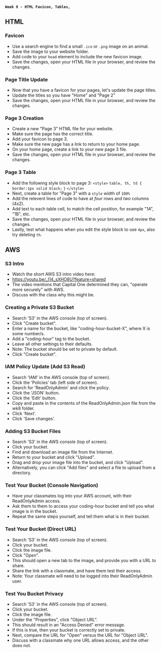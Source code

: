 **`Week 8 - HTML Favicon, Tables,  `**

## HTML

### Favicon
- Use a search engine to find a small `.ico` or `.png` image on an animal.
- Save the image to your website folder.
- Add code to your `head` element to include the new favicon image.
- Save the changes, open your HTML file in your browser, and review the changes.

### Page Title Update
- Now that you have a favicon for your pages, let's update the page titles.
- Update the titles so you have "Home" and "Page 2"
- Save the changes, open your HTML file in your browser, and review the changes.

### Page 3 Creation
- Create a new "Page 3" HTML file for your website.
- Make sure the page has the correct title.
- Add your favicon to page 3.
- Make sure the new page has a link to return to your home page.
- On your home page, create a link to your new page 3 file.
- Save the changes, open your HTML file in your browser, and review the changes.

### Page 3 Table
- Add the following style block to page 3:
`<style>`
`table, th, td {`
`  border:1px solid black;`
`}`
`</style>`
- Next, create a table for "Page 3" with a `style` width of `100%`
- Add the relevent lines of code to have at *four* rows and *two* columns (4x2).
- Add text to each table cell, to match the cell position, for example "1A", "1B", etc.
- Save the changes, open your HTML file in your browser, and review the changes.
- Lastly, test what happens when you edit the style block to use `4px`, also try deleting `th`.

## AWS

### S3 Intro
- Watch the short AWS S3 intro video here:
- https://youtu.be/_I14_sXHO8U?feature=shared
- The video mentions that Capital One determined they can, "operate more securely" with AWS.
- Discuss with the class why this might be.

### Creating a Private S3 Bucket
- Search 'S3' in the AWS console (top of screen).
- Click "Create bucket".
- Enter a name for the bucket, like "coding-hour-bucket-X", where X is some number/s.
- Add a "coding-hour" tag to the bucket.
- Leave all other settings to their defaults.
- Note: The bucket should be set to private by default.
- Click "Create bucket".

### IAM Policy Update (Add S3 Read)
- Search 'IAM' in the AWS console (top of screen).
- Click the 'Policies' tab (left side of screen).
- Search for 'ReadOnlyAdmin' and click the policy.
- Click the 'JSON' button.
- Click the 'Edit' button.
- Copy and paste in the contents of the ReadOnlyAdmin.json file from the wk8 folder.
- Click 'Next'.
- Click 'Save changes'.

### Adding S3 Bucket Files
- Search 'S3' in the AWS console (top of screen).
- Click your bucket.
- Find and download an image file from the Internet.
- Return to your bucket and click "Upload".
- Drag and drop your image file into the bucket, and click "Upload".
- Alternatively, you can click "Add files" and select a file to upload from a directory.

### Test Your Bucket (Console Navigation)
- Have your classmates log into your AWS account, with their ReadOnlyAdmin access.
- Ask them to them to access your coding-hour bucket and tell you what image is in the bucket.
- Repeat the same steps yourself, and tell them what is in their bucket.

### Test Your Bucket (Direct URL)
- Search 'S3' in the AWS console (top of screen).
- Click your bucket.
- Click the image file.
- Click "Open".
- This should open a new tab to the image, and provide you with a URL to share.
- Share the link with a classmate, and have them test their access.
- Note: Your classmate will need to be logged into their ReadOnlyAdmin user.

### Test You Bucket Privacy
- Search 'S3' in the AWS console (top of screen).
- Click your bucket.
- Click the image file.
- Under the "Properties", click "Object URL".
- This should result in an "Access Denied" error message.
- If this is true, then your bucket is correctly set to private.
- Next, compare the URL for "Open" versus the URL for "Object URL".
- Discuss with a classmate why one URL allows access, and the other does not.
